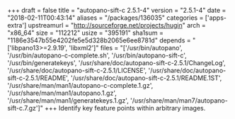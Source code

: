 +++
draft = false
title = "autopano-sift-c 2.5.1-4"
version = "2.5.1-4"
date = "2018-02-11T00:43:14"
aliases = "/packages/136035"
categories = ['apps-extra']
upstreamurl = "http://sourceforge.net/projects/hugin"
arch = "x86_64"
size = "112212"
usize = "395191"
sha1sum = "1186e3547b55e4202fe5e5d328b2065e6ee8781d"
depends = "['libpano13>=2.9.19', 'libxml2']"
files = "['/usr/bin/autopano', '/usr/bin/autopano-c-complete.sh', '/usr/bin/autopano-sift-c', '/usr/bin/generatekeys', '/usr/share/doc/autopano-sift-c-2.5.1/ChangeLog', '/usr/share/doc/autopano-sift-c-2.5.1/LICENSE', '/usr/share/doc/autopano-sift-c-2.5.1/README', '/usr/share/doc/autopano-sift-c-2.5.1/README.1ST', '/usr/share/man/man1/autopano-c-complete.1.gz', '/usr/share/man/man1/autopano.1.gz', '/usr/share/man/man1/generatekeys.1.gz', '/usr/share/man/man7/autopano-sift-c.7.gz']"
+++
Identify key feature points within arbitrary images.
